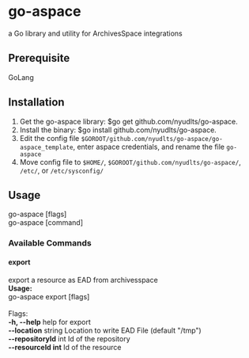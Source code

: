# go-aspace
a Go library and utility for ArchivesSpace integrations

## Prerequisite
GoLang

## Installation
1. Get the go-aspace library: $go get github.com/nyudlts/go-aspace.
2. Install the binary: $go install github.com/nyudlts/go-aspace.
3. Edit the config file `$GOROOT/github.com/nyudlts/go-aspace/go-aspace_template`, enter aspace credentials, and rename the file `go-aspace`
4. Move config file to `$HOME/`, `$GOROOT/github.com/nyudlts/go-aspace/`, `/etc/`, or `/etc/sysconfig/`

## Usage
  go-aspace [flags]<br>
  go-aspace [command]<br>

### Available Commands
  #### export      
  export a resource as EAD from archivesspace<br>
  **Usage:**<br>
    go-aspace export [flags]<br>
  <br>
  Flags:<br>
    **-h, --help**               help for export<br>
        **--location** string    Location to write EAD File (default "/tmp")<br>
        **--repositoryId** int   Id of the repository<br>
        **--resourceId int**     Id of the resource<br>

